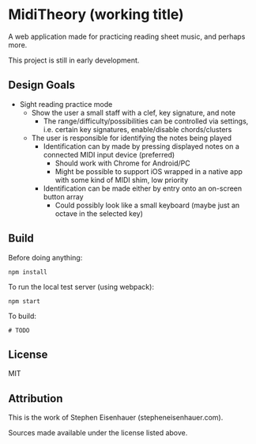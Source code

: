 # MidiTheory (working title)

A web application made for practicing reading sheet music, and perhaps more.

This project is still in early development.

## Design Goals

* Sight reading practice mode
  * Show the user a small staff with a clef, key signature, and note
    * The range/difficulty/possibilities can be controlled via settings, i.e. certain key signatures, enable/disable chords/clusters
  * The user is responsible for identifying the notes being played
    * Identification can by made by pressing displayed notes on a connected MIDI input device (preferred)
      * Should work with Chrome for Android/PC
      * Might be possible to support iOS wrapped in a native app with some kind of MIDI shim, low priority
    * Identification can be made either by entry onto an on-screen button array
      * Could possibly look like a small keyboard (maybe just an octave in the selected key)

## Build

Before doing anything:

    npm install

To run the local test server (using webpack):

    npm start

To build:

    # TODO

## License

MIT

## Attribution

This is the work of Stephen Eisenhauer (stepheneisenhauer.com).

Sources made available under the license listed above.
